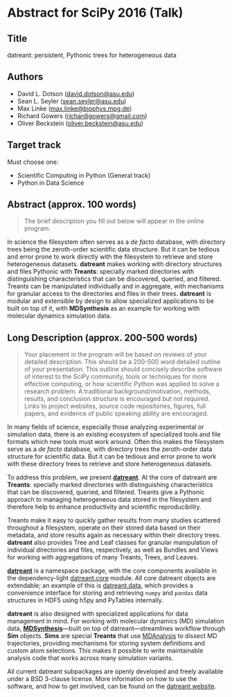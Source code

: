 Abstract for SciPy 2016 (Talk)
==============================

Title
-----
datreant: persistent, Pythonic trees for heterogeneous data

Authors
-------
- David L. Dotson     (david.dotson@asu.edu)
- Sean L. Seyler      (sean.seyler@asu.edu)
- Max Linke           (max.linke@biophys.mpg.de)
- Richard Gowers      (richardjgowers@gmail.com)
- Oliver Beckstein    (oliver.beckstein@asu.edu)

Target track
------------
Must choose one:
- Scientific Computing in Python (General track)
- Python in Data Science

Abstract (approx. 100 words)
----------------------------
> The brief description you fill out below will appear in the online program.

In science the filesystem often serves as a *de facto* database, with directory
trees being the zeroth-order scientific data structure. But it can be tedious
and error prone to work directly with the filesystem to retrieve and store
heterogeneous datasets. **datreant** makes working with directory structures
and files Pythonic with **Treants**: specially marked directories with
distinguishing characteristics that can be discovered, queried, and filtered.
Treants can be manipulated individually and in aggregate, with mechanisms for
granular access to the directories and files in their trees. **datreant** is
modular and extensible by design to allow specialized applications to be built
on top of it, with **MDSynthesis** as an example for working with molecular
dynamics simulation data.


Long Description (approx. 200-500 words)
----------------------------------------
> Your placement in the program will be based on reviews of your detailed
> description. This should be a 200-500 word detailed outline of your
> presentation. This outline should concisely describe software of interest to
> the SciPy community, tools or techniques for more effective computing, or how
> scientific Python was applied to solve a research problem. A traditional
> background/motivation, methods, results, and conclusion structure is
> encouraged but not required. Links to project websites, source code
> repositories, figures, full papers, and evidence of public speaking ability
> are encouraged.

In many fields of science, especially those analyzing experimental or
simulation data, there is an existing ecosystem of specialized tools and file
formats which new tools must work around. Often this makes the filesystem serve
as a *de facto* database, with directory trees the zeroth-order data structure
for scientific data. But it can be tedious and error prone to work with these
directory trees to retrieve and store heterogeneous datasets.

To address this problem, we present [**datreant**](http://datreant.org/).
At the core of datreant are **Treants**: specially marked directories with
distinguishing characteristics that can be discovered, queried, and filtered.
Treants give a Pythonic approach to managing heterogeneous data stored in the
filesystem and therefore help to enhance productivity and scientific
reproducibility.

Treants make it easy to quickly gather results from many studies scattered
throughout a filesystem, operate on their stored data based on their metadata,
and store results again as necessary within their directory trees.
**datreant** also provides Tree and Leaf classes for granular manipulation of
individual directories and files, respectively, as well as Bundles and Views
for working with aggregations of many Treants, Trees, and Leaves.

[**datreant**](http://datreant.org) is a namespace package, with the core
components available in the dependency-light
[datreant.core](https://github.com/datreant/datreant.core) module. All core
datreant objects are extendable; an example of this is
[datreant.data](https://github.com/datreant/datreant.data), which provides a
convenience interface for storing and retrieving `numpy` and `pandas` data
structures in HDF5 using h5py and PyTables internally.

**datreant** is also designed with specialized applications for data management
in mind. For working with molecular dynamics (MD) simulation data,
[**MDSynthesis**](https://github.com/datreant/MDSynthesis)—built on top of
datreant—streamlines workflow through **Sim** objects. **Sims** are special
**Treants** that use [MDAnalysis](http://www.mdanalysis.org/) to dissect MD
trajectories, providing mechanisms for storing system definitions and custom atom
selections. This makes it possible to write maintainable analysis code that
works across many simulation variants.

All current datreant subpackages are openly developed and freely available
under a BSD 3-clause license. More information on how to use the software,
and how to get involved, can be found on the [datreant
website](http://datreant.org/).
